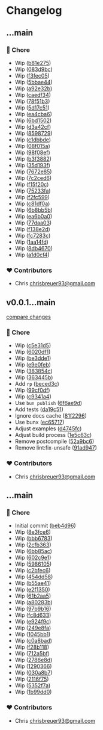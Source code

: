 # Changelog


## ...main


### 🏡 Chore

- Wip ([b81e275](https://github.com/stacksjs/dts-generation/commit/b81e275))
- Wip ([083d9bc](https://github.com/stacksjs/dts-generation/commit/083d9bc))
- Wip ([f3fec05](https://github.com/stacksjs/dts-generation/commit/f3fec05))
- Wip ([5bbae44](https://github.com/stacksjs/dts-generation/commit/5bbae44))
- Wip ([a92e32b](https://github.com/stacksjs/dts-generation/commit/a92e32b))
- Wip ([caedf34](https://github.com/stacksjs/dts-generation/commit/caedf34))
- Wip ([78f51b3](https://github.com/stacksjs/dts-generation/commit/78f51b3))
- Wip ([5d17c51](https://github.com/stacksjs/dts-generation/commit/5d17c51))
- Wip ([ea4cba6](https://github.com/stacksjs/dts-generation/commit/ea4cba6))
- Wip ([6bd1502](https://github.com/stacksjs/dts-generation/commit/6bd1502))
- Wip ([d3a42cf](https://github.com/stacksjs/dts-generation/commit/d3a42cf))
- Wip ([8598729](https://github.com/stacksjs/dts-generation/commit/8598729))
- Wip ([c1dbbde](https://github.com/stacksjs/dts-generation/commit/c1dbbde))
- Wip ([08f015a](https://github.com/stacksjs/dts-generation/commit/08f015a))
- Wip ([98f08ef](https://github.com/stacksjs/dts-generation/commit/98f08ef))
- Wip ([b3f3882](https://github.com/stacksjs/dts-generation/commit/b3f3882))
- Wip ([35d193f](https://github.com/stacksjs/dts-generation/commit/35d193f))
- Wip ([7672e85](https://github.com/stacksjs/dts-generation/commit/7672e85))
- Wip ([7c2ced6](https://github.com/stacksjs/dts-generation/commit/7c2ced6))
- Wip ([f15f20c](https://github.com/stacksjs/dts-generation/commit/f15f20c))
- Wip ([75233fa](https://github.com/stacksjs/dts-generation/commit/75233fa))
- Wip ([f2fc599](https://github.com/stacksjs/dts-generation/commit/f2fc599))
- Wip ([c81df0a](https://github.com/stacksjs/dts-generation/commit/c81df0a))
- Wip ([6b8bb5b](https://github.com/stacksjs/dts-generation/commit/6b8bb5b))
- Wip ([ea6b0a0](https://github.com/stacksjs/dts-generation/commit/ea6b0a0))
- Wip ([77daa03](https://github.com/stacksjs/dts-generation/commit/77daa03))
- Wip ([f138e2d](https://github.com/stacksjs/dts-generation/commit/f138e2d))
- Wip ([fc7283c](https://github.com/stacksjs/dts-generation/commit/fc7283c))
- Wip ([1aa14fd](https://github.com/stacksjs/dts-generation/commit/1aa14fd))
- Wip ([8db4670](https://github.com/stacksjs/dts-generation/commit/8db4670))
- Wip ([a1d0cf4](https://github.com/stacksjs/dts-generation/commit/a1d0cf4))

### ❤️ Contributors

- Chris <chrisbreuer93@gmail.com>

## v0.0.1...main

[compare changes](https://github.com/stacksjs/reverse-proxy/compare/v0.0.1...main)

### 🏡 Chore

- Wip ([c5e31d5](https://github.com/stacksjs/reverse-proxy/commit/c5e31d5))
- Wip ([6020df1](https://github.com/stacksjs/reverse-proxy/commit/6020df1))
- Wip ([be3dde1](https://github.com/stacksjs/reverse-proxy/commit/be3dde1))
- Wip ([e9e0feb](https://github.com/stacksjs/reverse-proxy/commit/e9e0feb))
- Wip ([383854c](https://github.com/stacksjs/reverse-proxy/commit/383854c))
- Wip ([363445b](https://github.com/stacksjs/reverse-proxy/commit/363445b))
- Add `rp` ([beced3c](https://github.com/stacksjs/reverse-proxy/commit/beced3c))
- Wip ([99cf0df](https://github.com/stacksjs/reverse-proxy/commit/99cf0df))
- Wip ([c9341a4](https://github.com/stacksjs/reverse-proxy/commit/c9341a4))
- Use `bun publish` ([6f6ae9d](https://github.com/stacksjs/reverse-proxy/commit/6f6ae9d))
- Add tests ([da19c51](https://github.com/stacksjs/reverse-proxy/commit/da19c51))
- Ignore docs cache ([81f2296](https://github.com/stacksjs/reverse-proxy/commit/81f2296))
- Use bunx ([ec65717](https://github.com/stacksjs/reverse-proxy/commit/ec65717))
- Adjust examples ([d4745fc](https://github.com/stacksjs/reverse-proxy/commit/d4745fc))
- Adjust build process ([1e5c63c](https://github.com/stacksjs/reverse-proxy/commit/1e5c63c))
- Remove postcompile ([52a9bc6](https://github.com/stacksjs/reverse-proxy/commit/52a9bc6))
- Remove lint:fix-unsafe ([91ad947](https://github.com/stacksjs/reverse-proxy/commit/91ad947))

### ❤️ Contributors

- Chris <chrisbreuer93@gmail.com>

## ...main


### 🏡 Chore

- Initial commit ([beb4d96](https://github.com/stacksjs/reverse-proxy/commit/beb4d96))
- Wip ([8e3fce6](https://github.com/stacksjs/reverse-proxy/commit/8e3fce6))
- Wip ([bbb6783](https://github.com/stacksjs/reverse-proxy/commit/bbb6783))
- Wip ([2cfb363](https://github.com/stacksjs/reverse-proxy/commit/2cfb363))
- Wip ([6bb85ac](https://github.com/stacksjs/reverse-proxy/commit/6bb85ac))
- Wip ([602c9e1](https://github.com/stacksjs/reverse-proxy/commit/602c9e1))
- Wip ([5986105](https://github.com/stacksjs/reverse-proxy/commit/5986105))
- Wip ([c2bfec6](https://github.com/stacksjs/reverse-proxy/commit/c2bfec6))
- Wip ([454dd58](https://github.com/stacksjs/reverse-proxy/commit/454dd58))
- Wip ([b55ae41](https://github.com/stacksjs/reverse-proxy/commit/b55ae41))
- Wip ([e2f1350](https://github.com/stacksjs/reverse-proxy/commit/e2f1350))
- Wip ([61b2aa5](https://github.com/stacksjs/reverse-proxy/commit/61b2aa5))
- Wip ([a80283b](https://github.com/stacksjs/reverse-proxy/commit/a80283b))
- Wip ([97b9b16](https://github.com/stacksjs/reverse-proxy/commit/97b9b16))
- Wip ([fc8d633](https://github.com/stacksjs/reverse-proxy/commit/fc8d633))
- Wip ([e924f9c](https://github.com/stacksjs/reverse-proxy/commit/e924f9c))
- Wip ([249e8fa](https://github.com/stacksjs/reverse-proxy/commit/249e8fa))
- Wip ([1045bb1](https://github.com/stacksjs/reverse-proxy/commit/1045bb1))
- Wip ([c0a8bad](https://github.com/stacksjs/reverse-proxy/commit/c0a8bad))
- Wip ([f28b118](https://github.com/stacksjs/reverse-proxy/commit/f28b118))
- Wip ([712a5bf](https://github.com/stacksjs/reverse-proxy/commit/712a5bf))
- Wip ([2786e8d](https://github.com/stacksjs/reverse-proxy/commit/2786e8d))
- Wip ([1290366](https://github.com/stacksjs/reverse-proxy/commit/1290366))
- Wip ([030a8b7](https://github.com/stacksjs/reverse-proxy/commit/030a8b7))
- Wip ([2116f75](https://github.com/stacksjs/reverse-proxy/commit/2116f75))
- Wip ([5352f7a](https://github.com/stacksjs/reverse-proxy/commit/5352f7a))
- Wip ([1b99dd0](https://github.com/stacksjs/reverse-proxy/commit/1b99dd0))

### ❤️ Contributors

- Chris <chrisbreuer93@gmail.com>


